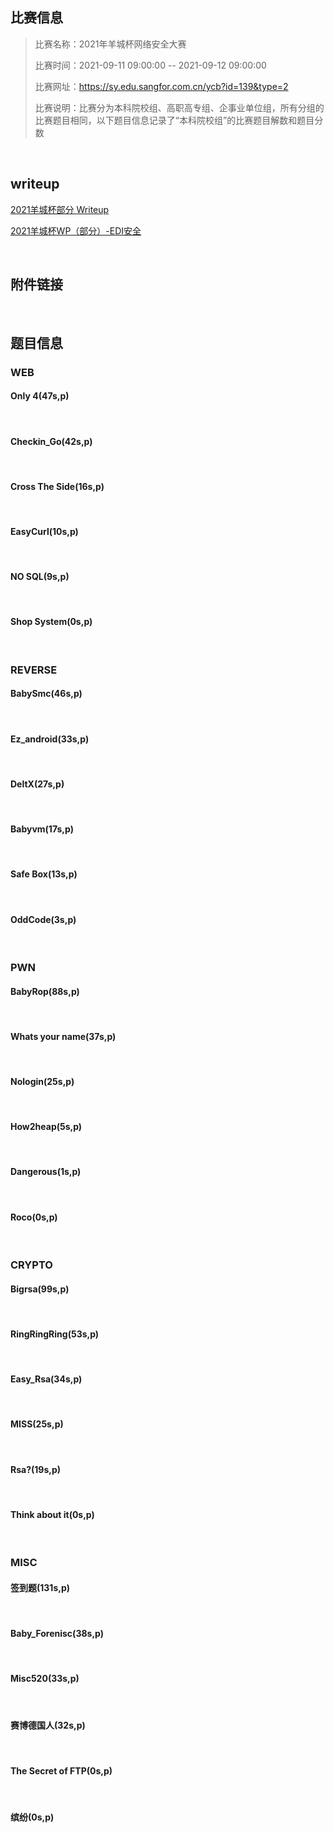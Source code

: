 ## 比赛信息

> 比赛名称：2021年羊城杯网络安全大赛
>
> 比赛时间：2021-09-11 09:00:00 -- 2021-09-12 09:00:00
>
> 比赛网址：https://sy.edu.sangfor.com.cn/ycb?id=139&type=2
>
> 比赛说明：比赛分为本科院校组、高职高专组、企事业单位组，所有分组的比赛题目相同，以下题目信息记录了“本科院校组”的比赛题目解数和题目分数

<br/>

## writeup

[2021羊城杯部分 Writeup](https://tari.moe/2021/09/12/2021ycb/index.html)

[2021羊城杯WP（部分）-EDI安全](https://mp.weixin.qq.com/s/V-VU5CJK6xYIeRT7gVt4cg)

<br/>

## 附件链接



<br/>

## 题目信息

### WEB

#### Only 4(47s,p)

<br/>

#### Checkin_Go(42s,p)

<br/>

#### Cross The Side(16s,p)

<br/>

#### EasyCurl(10s,p)

<br/>

#### NO SQL(9s,p)

<br/>

#### Shop System(0s,p)

<br/>

### REVERSE

#### BabySmc(46s,p)

<br/>

#### Ez_android(33s,p)

<br/>

#### DeltX(27s,p)

<br/>

#### Babyvm(17s,p)

<br/>

#### Safe Box(13s,p)

<br/>

#### OddCode(3s,p)

<br/>

### PWN

#### BabyRop(88s,p)

<br/>

####  Whats your name(37s,p)

<br/>

#### Nologin(25s,p)

<br/>

#### How2heap(5s,p)

<br/>

#### Dangerous(1s,p)

<br/>

#### Roco(0s,p)

<br/>

### CRYPTO

#### Bigrsa(99s,p)

<br/>

#### RingRingRing(53s,p)

<br/>

#### Easy_Rsa(34s,p)

<br/>

#### MISS(25s,p)

<br/>

#### Rsa?(19s,p)

<br/>

#### Think about it(0s,p)

<br/>

### MISC

#### 签到题(131s,p)

<br/>

#### Baby_Forenisc(38s,p)

<br/>

#### Misc520(33s,p)

<br/>

#### 赛博德国人(32s,p)

<br/>

#### The Secret of FTP(0s,p)

<br/>

#### 缤纷(0s,p)

